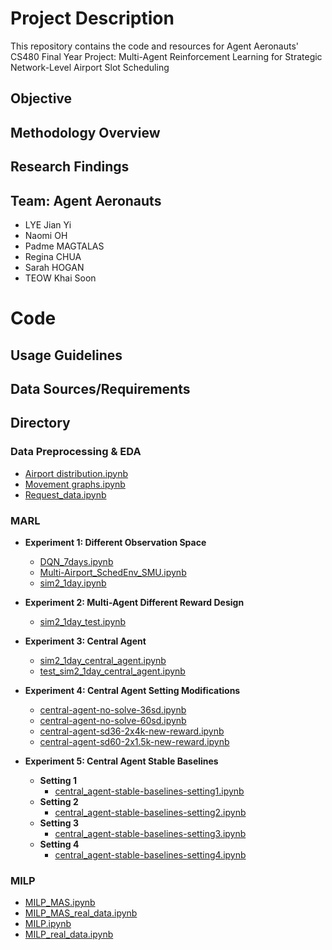 # Project Description 
This repository contains the code and resources for Agent Aeronauts' CS480 Final Year Project:  Multi-Agent Reinforcement Learning for Strategic Network-Level Airport Slot Scheduling

## Objective 

## Methodology Overview 

## Research Findings 

## Team: Agent Aeronauts
- LYE Jian Yi
- Naomi OH
- Padme MAGTALAS
- Regina CHUA
- Sarah HOGAN
- TEOW Khai Soon

# Code  

## Usage Guidelines 

## Data Sources/Requirements 

## Directory 

### Data Preprocessing & EDA
- [Airport distribution.ipynb](Data-Preprocessing-&-EDA/Airport-distribution.ipynb)
- [Movement graphs.ipynb](Data-Preprocessing-&-EDA/Movement-graphs.ipynb)
- [Request_data.ipynb](Data-Preprocessing-&-EDA/Request_data.ipynb)

### MARL
- **Experiment 1: Different Observation Space**
    - [DQN_7days.ipynb](MARL/Experiment-1-diff-obs-space/DQN_7days.ipynb)
    - [Multi-Airport_SchedEnv_SMU.ipynb](MARL/Experiment-1-diff-obs-space/Multi-Airport_SchedEnv_SMU.ipynb)
    - [sim2_1day.ipynb](MARL/Experiment-1-diff-obs-space/sim2_1day.ipynb)

- **Experiment 2: Multi-Agent Different Reward Design**
    - [sim2_1day_test.ipynb](MARL/Experiment-2-multi-agent-diff-reward-design/sim2_1day_test.ipynb)

- **Experiment 3: Central Agent**
    - [sim2_1day_central_agent.ipynb](MARL/Experiment-3-central-agent/sim2_1day_central_agent.ipynb)
    - [test_sim2_1day_central_agent.ipynb](MARL/Experiment-3-central-agent/test_sim2_1day_central_agent.ipynb)

- **Experiment 4: Central Agent Setting Modifications**
    - [central-agent-no-solve-36sd.ipynb](MARL/Experiment-4-central-agent-setting-mods/central-agent-no-solve-36sd.ipynb)
    - [central-agent-no-solve-60sd.ipynb](MARL/Experiment-4-central-agent-setting-mods/central-agent-no-solve-60sd.ipynb)
    - [central-agent-sd36-2x4k-new-reward.ipynb](MARL/Experiment-4-central-agent-setting-mods/central-agent-sd36-2x4k-new-reward.ipynb)
    - [central-agent-sd60-2x1.5k-new-reward.ipynb](MARL/Experiment-4-central-agent-setting-mods/central-agent-sd60-2x1.5k-new-reward.ipynb)

- **Experiment 5: Central Agent Stable Baselines**
    - **Setting 1**
        - [central_agent-stable-baselines-setting1.ipynb](MARL/Experiment-5-central-agent-stable-baselines/Setting-1/central_agent-stable-baselines-setting1.ipynb)
    - **Setting 2**
        - [central_agent-stable-baselines-setting2.ipynb](MARL/Experiment-5-central-agent-stable-baselines/Setting-2/central_agent-stable-baselines-setting2.ipynb)
    - **Setting 3**
        - [central_agent-stable-baselines-setting3.ipynb](MARL/Experiment-5-central-agent-stable-baselines/Setting-3/central_agent-stable-baselines-setting3.ipynb)
    - **Setting 4**
        - [central_agent-stable-baselines-setting4.ipynb](MARL/Experiment-5-central-agent-stable-baselines/Setting-4/central_agent-stable-baselines-setting4.ipynb)

### MILP
- [MILP_MAS.ipynb](MILP/MILP_MAS.ipynb)
- [MILP_MAS_real_data.ipynb](MILP/MILP_MAS_real_data.ipynb)
- [MILP.ipynb](MILP/MILP.ipynb)
- [MILP_real_data.ipynb](MILP/MILP_real_data.ipynb)


